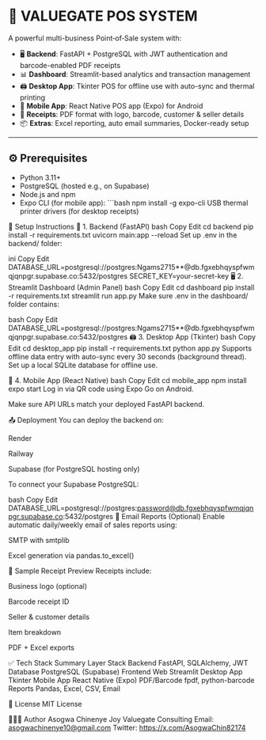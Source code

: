 # 🛒 VALUEGATE POS SYSTEM

A powerful multi-business Point‑of‑Sale system with:

- 🖥️ **Backend**: FastAPI + PostgreSQL with JWT authentication and barcode-enabled PDF receipts
- 📊 **Dashboard**: Streamlit-based analytics and transaction management
- 🖨️ **Desktop App**: Tkinter POS for offline use with auto-sync and thermal printing
- 📱 **Mobile App**: React Native POS app (Expo) for Android
- 🧾 **Receipts**: PDF format with logo, barcode, customer & seller details
- 📦 **Extras**: Excel reporting, auto email summaries, Docker-ready setup

---

## ⚙️ Prerequisites

- Python 3.11+
- PostgreSQL (hosted e.g., on Supabase)
- Node.js and npm
- Expo CLI (for mobile app):   ```bash
  npm install -g expo-cli
USB thermal printer drivers (for desktop receipts)

🧪 Setup Instructions
🔧 1. Backend (FastAPI)
bash
Copy
Edit
cd backend
pip install -r requirements.txt
uvicorn main:app --reload
Set up .env in the backend/ folder:

ini
Copy
Edit
DATABASE_URL=postgresql://postgres:Ngams2715**@db.fgxebhqyspfwmqjqnpgr.supabase.co:5432/postgres
SECRET_KEY=your-secret-key
🖥️ 2. Streamlit Dashboard (Admin Panel)
bash
Copy
Edit
cd dashboard
pip install -r requirements.txt
streamlit run app.py
Make sure .env in the dashboard/ folder contains:

bash
Copy
Edit
DATABASE_URL=postgresql://postgres:Ngams2715**@db.fgxebhqyspfwmqjqnpgr.supabase.co:5432/postgres
🖨️ 3. Desktop App (Tkinter)
bash
Copy
Edit
cd desktop_app
pip install -r requirements.txt
python app.py
Supports offline data entry with auto-sync every 30 seconds (background thread). Set up a local SQLite database for offline use.

📱 4. Mobile App (React Native)
bash
Copy
Edit
cd mobile_app
npm install
expo start
Log in via QR code using Expo Go on Android.

Make sure API URLs match your deployed FastAPI backend.

📤 Deployment
You can deploy the backend on:

Render

Railway

Supabase (for PostgreSQL hosting only)

To connect your Supabase PostgreSQL:

bash
Copy
Edit
DATABASE_URL=postgresql://postgres:password@db.fgxebhqyspfwmqjqnpgr.supabase.co:5432/postgres
📧 Email Reports (Optional)
Enable automatic daily/weekly email of sales reports using:

SMTP with smtplib

Excel generation via pandas.to_excel()

🧾 Sample Receipt Preview
Receipts include:

Business logo (optional)

Barcode receipt ID

Seller & customer details

Item breakdown

PDF + Excel exports

✅ Tech Stack Summary
Layer Stack
Backend FastAPI, SQLAlchemy, JWT
Database PostgreSQL (Supabase)
Frontend Web Streamlit
Desktop App Tkinter
Mobile App React Native (Expo)
PDF/Barcode fpdf, python-barcode
Reports Pandas, Excel, CSV, Email

📎 License
MIT License

👩🏽‍💻 Author
Asogwa Chinenye Joy
Valuegate Consulting
Email: <asogwachinenye10@gmail.com>
Twitter: <https://x.com/AsogwaChin82174>
